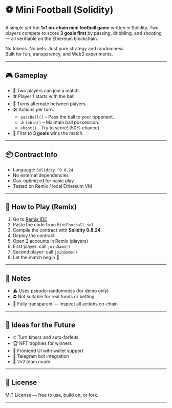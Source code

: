 # ⚽ Mini Football (Solidity)

A simple yet fun **1v1 on-chain mini football game** written in Solidity. Two players compete to score **3 goals first** by passing, dribbling, and shooting — all verifiable on the Ethereum blockchain.

No tokens. No bets. Just pure strategy and randomness.  
Built for fun, transparency, and Web3 experiments.

---

## 🎮 Gameplay

- 🧍 Two players can join a match.
- ⚽ Player 1 starts with the ball.
- 🔁 Turns alternate between players. 
- 🛠️ Actions per turn:
  - `passBall()` – Pass the ball to your opponent.
  - `dribble()` – Maintain ball possession.
  - `shoot()` – Try to score! (50% chance)
- 🎯 First to **3 goals** wins the match.

---

## 📦 Contract Info

- Language: `Solidity ^0.8.24`
- No external dependencies
- Gas-optimized for basic play
- Tested on Remix / local Ethereum VM

---

## 🧪 How to Play (Remix)

1. Go to [Remix IDE](https://remix.ethereum.org/)
2. Paste the code from `MiniFootball.sol`
3. Compile the contract with **Solidity 0.8.24**
4. Deploy the contract
5. Open 2 accounts in Remix (players)
6. First player: call `joinGame()`
7. Second player: call `joinGame()`
8. Let the match begin 🎉

---

## 🔐 Notes

- ⚠️ Uses pseudo-randomness (for demo only)
- ⛔ Not suitable for real funds or betting
- 🧪 Fully transparent — inspect all actions on-chain

---

## 🚀 Ideas for the Future

- ⏱ Turn timers and auto-forfeits
- 🏆 NFT trophies for winners
- 🎨 Frontend UI with wallet support
- 🤖 Telegram bot integration
- 🤝 2v2 team mode

---

## 📄 License

MIT License — free to use, build on, or fork.

---

